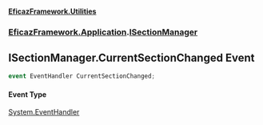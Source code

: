 #### [EficazFramework.Utilities](EficazFrameworkUtilities.md 'EficazFramework Utilities')
### [EficazFramework.Application](EficazFrameworkUtilities.md#EficazFramework.Application 'EficazFramework.Application').[ISectionManager](EficazFramework.Application/ISectionManager.md 'EficazFramework.Application.ISectionManager')

## ISectionManager.CurrentSectionChanged Event

```csharp
event EventHandler CurrentSectionChanged;
```

#### Event Type
[System.EventHandler](https://docs.microsoft.com/en-us/dotnet/api/System.EventHandler 'System.EventHandler')